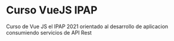 # Curso VueJS IPAP
Curso de Vue JS el IPAP 2021 orientado al desarrollo de aplicacion consumiendo servicios de API Rest


